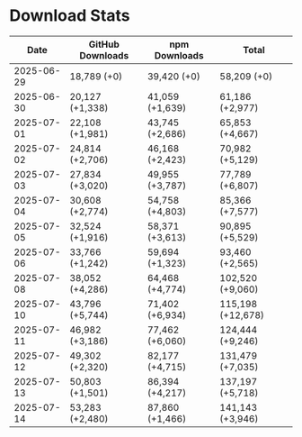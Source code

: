 # Download Stats

| Date       | GitHub Downloads | npm Downloads   | Total             |
| ---------- | ---------------- | --------------- | ----------------- |
| 2025-06-29 | 18,789 (+0)      | 39,420 (+0)     | 58,209 (+0)       |
| 2025-06-30 | 20,127 (+1,338)  | 41,059 (+1,639) | 61,186 (+2,977)   |
| 2025-07-01 | 22,108 (+1,981)  | 43,745 (+2,686) | 65,853 (+4,667)   |
| 2025-07-02 | 24,814 (+2,706)  | 46,168 (+2,423) | 70,982 (+5,129)   |
| 2025-07-03 | 27,834 (+3,020)  | 49,955 (+3,787) | 77,789 (+6,807)   |
| 2025-07-04 | 30,608 (+2,774)  | 54,758 (+4,803) | 85,366 (+7,577)   |
| 2025-07-05 | 32,524 (+1,916)  | 58,371 (+3,613) | 90,895 (+5,529)   |
| 2025-07-06 | 33,766 (+1,242)  | 59,694 (+1,323) | 93,460 (+2,565)   |
| 2025-07-08 | 38,052 (+4,286)  | 64,468 (+4,774) | 102,520 (+9,060)  |
| 2025-07-10 | 43,796 (+5,744)  | 71,402 (+6,934) | 115,198 (+12,678) |
| 2025-07-11 | 46,982 (+3,186)  | 77,462 (+6,060) | 124,444 (+9,246)  |
| 2025-07-12 | 49,302 (+2,320)  | 82,177 (+4,715) | 131,479 (+7,035)  |
| 2025-07-13 | 50,803 (+1,501)  | 86,394 (+4,217) | 137,197 (+5,718)  |
| 2025-07-14 | 53,283 (+2,480)  | 87,860 (+1,466) | 141,143 (+3,946)  |
